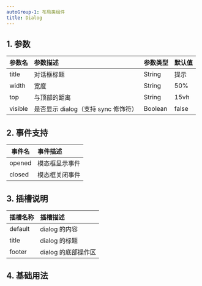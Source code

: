 ```yaml
---
autoGroup-1: 布局类组件
title: Dialog
---
```


## 1. 参数

| 参数名  | 参数描述                            | 参数类型 | 默认值 |
| ------- | :---------------------------------- | :------- | :----- |
| title   | 对话框标题                          | String   | 提示   |
| width   | 宽度                                | String   | 50%    |
| top     | 与顶部的距离                        | String   | 15vh   |
| visible | 是否显示 dialog（支持 sync 修饰符） | Boolean  | false  |

## 2. 事件支持

| 事件名 | 事件描述       |
| ------ | :------------- |
| opened | 模态框显示事件 |
| closed | 模态框关闭事件 |

## 3. 插槽说明

| 插槽名称 | 插槽描述            |
| -------- | :------------------ |
| default  | dialog 的内容       |
| title    | dialog 的标题       |
| footer   | dialog 的底部操作区 |

## 4. 基础用法

<br>
<Dialog/>

::: details 点击查看代码
<<< @/docs/.vuepress/components/Dialog.vue
:::
